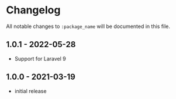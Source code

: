 # Changelog

All notable changes to `:package_name` will be documented in this file.

## 1.0.1 - 2022-05-28
- Support for Laravel 9

## 1.0.0 - 2021-03-19
- initial release
